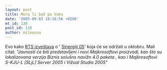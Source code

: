 ```yaml
---
layout: post
title: Mora li baš po Vuku
date: '2005-09-03 18:16:56 +0200'
mt_id: 138
post_id: 138
author: mileusna
---
```

Evo kako [RTS izveštava](http://www.naslovi.net/rd/34419) o ' [Sinergiji 05](http://www.mssinergija.net/)' koja će se održati u oktobru. Mali citat: _"Javnosti će biti predstavljeni i novi Majkrosoftovi proizvodi, kao što su lokalizovana verzija Biznis solušns navižn 4.0 paketa , kao i Majkrosoftovi S-KJU-L [SLjL] Server 2005 i Vižual Studio 2005"_

